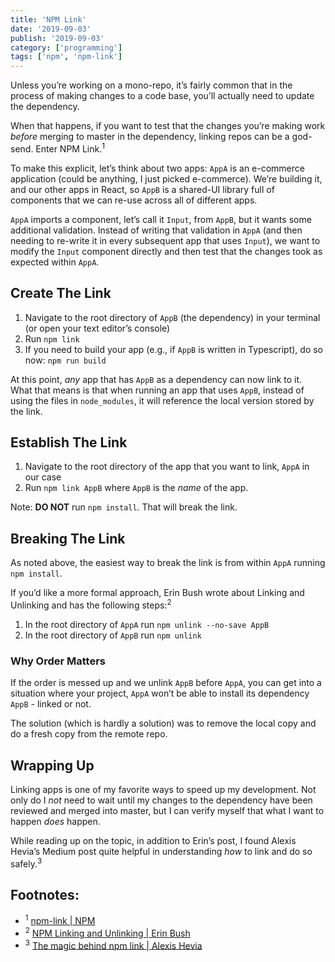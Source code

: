 ```yaml
---
title: 'NPM Link'
date: '2019-09-03'
publish: '2019-09-03'
category: ['programming']
tags: ['npm', 'npm-link']
---
```


Unless you’re working on a mono-repo, it’s fairly common that in the process of making changes to a code base, you’ll actually need to update the dependency.

When that happens, if you want to test that the changes you’re making work _before_ merging to master in the dependency, linking repos can be a god-send. Enter NPM Link.<sup>1</sup>

To make this explicit, let’s think about two apps: `AppA` is an e-commerce application (could be anything, I just picked e-commerce). We’re building it, and our other apps in React, so `AppB` is a shared-UI library full of components that we can re-use across all of different apps.

`AppA` imports a component, let’s call it `Input`, from `AppB`, but it wants some additional validation. Instead of writing that validation in `AppA` (and then needing to re-write it in every subsequent app that uses `Input`), we want to modify the `Input` component directly and then test that the changes took as expected within `AppA`.

## Create The Link

1. Navigate to the root directory of `AppB` (the dependency) in your terminal (or open your text editor’s console)
2. Run `npm link`
3. If you need to build your app (e.g., if `AppB` is written in Typescript), do so now: `npm run build`

At this point, _any_ app that has `AppB` as a dependency can now link to it. What that means is that when running an app that uses `AppB`, instead of using the files in `node_modules`, it will reference the local version stored by the link.

## Establish The Link

1. Navigate to the root directory of the app that you want to link, `AppA` in our case
2. Run `npm link AppB` where `AppB` is the _name_ of the app.

Note: **DO NOT** run `npm install`. That will break the link.

## Breaking The Link

As noted above, the easiest way to break the link is from within `AppA` running `npm install`.

If you’d like a more formal approach, Erin Bush wrote about Linking and Unlinking and has the following steps:<sup>2</sup>

1. In the root directory of `AppA` run `npm unlink --no-save AppB`
2. In the root directory of `AppB` run `npm unlink`

### Why Order Matters

If the order is messed up and we unlink `AppB` before `AppA`, you can get into a situation where your project, `AppA` won’t be able to install its dependency `AppB` - linked or not.

The solution (which is hardly a solution) was to remove the local copy and do a fresh copy from the remote repo.

## Wrapping Up

Linking apps is one of my favorite ways to speed up my development. Not only do I _not_ need to wait until my changes to the dependency have been reviewed and merged into master, but I can verify myself that what I want to happen _does_ happen.

While reading up on the topic, in addition to Erin’s post, I found Alexis Hevia’s Medium post quite helpful in understanding _how_ to link and do so safely.<sup>3</sup>

## Footnotes:

-   <sup>1</sup> [npm-link | NPM](https://docs.npmjs.com/cli/link.html)
-   <sup>2</sup> [NPM Linking and Unlinking | Erin Bush](https://dev.to/erinbush/npm-linking-and-unlinking-2h1g?returning-user=true)
-   <sup>3</sup> [The magic behind npm link | Alexis Hevia](https://medium.com/@alexishevia/the-magic-behind-npm-link-d94dcb3a81af)
